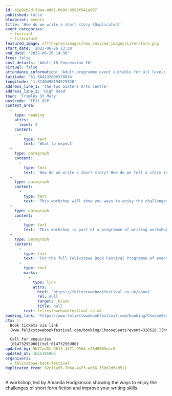 ```yaml
---
id: b2e8cb2d-59aa-4d61-b080-8991f641a997
published: false
blueprint: events
title: 'How do we write a short story (Duplicated)'
event_categories:
  - festival
  - literature
featured_image: offthepressimages/new_resized_images/Literature.png
start_date: '2022-06-26 13:30'
end_date: '2022-06-26 14:30'
free: false
cost_details: 'Adult £8 Concession £6'
virtual: false
attendance_information: 'Adult programme event suitable for all levels of writers who want to improve and perfect their craft.'
latitude: '51.984137899378034'
longitude: '1.3146496194575528'
address_line_1: 'The Two Sisters Arts Centre'
address_line_2: 'High Road'
town: 'Trimley St Mary'
postcode: 'IP11 0SP'
content_area:
  -
    type: heading
    attrs:
      level: 3
    content:
      -
        type: text
        text: 'What to expect'
  -
    type: paragraph
    content:
      -
        type: text
        text: 'How do we write a short story? How do we tell a story in a limited amount of words?'
  -
    type: paragraph
    content:
      -
        type: text
        text: 'This workshop will show you ways to enjoy the challenges of short form fiction and improve your writing skills. Through writing exercises and discussion, the workshop aims to help you find a subject for your own short story project and give you the tools to finish it.'
  -
    type: paragraph
    content:
      -
        type: text
        text: 'This workshop is part of a programme of writing workshops at the Felixstowe Book Festival. Be sure to check out the full programme for all workshop details.'
  -
    type: paragraph
    content:
      -
        type: text
        text: 'For the full Felixstowe Book Festival Programme of events visit '
      -
        type: text
        marks:
          -
            type: link
            attrs:
              href: 'https://felixstowebookfestival.co.uk/about'
              rel: null
              target: _blank
              title: null
        text: felixstowebookfestival.co.uk
booking_link: 'https://www.felixstowebookfestival.com/booking/ChooseSeats?event=320528'
cta: |-
  Book tickets via link
  [www.felixstowebookfestival.com/booking/ChooseSeats?event=320528 ](https://www.felixstowebookfestival.com/booking/ChooseSeats?event=320528)

  Call for enquiries 
  [01473295900](tel:01473295900)
updated_by: 5b72ad31-9613-4471-9564-e28d5005ecc0
updated_at: 1655395966
organisers:
  - felixstowe-book-festival
duplicated_from: 82c11a95-7bba-4a73-a066-f58d2dfad511
---
```

A workshop, led by Amanda Hodgkinson showing the ways to enjoy the challenges of short form fiction and improve your writing skills.